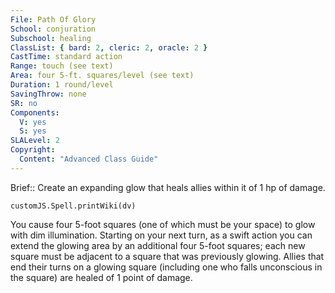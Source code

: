 ```yaml
---
File: Path Of Glory
School: conjuration
Subschool: healing
ClassList: { bard: 2, cleric: 2, oracle: 2 }
CastTime: standard action
Range: touch (see text)
Area: four 5-ft. squares/level (see text)
Duration: 1 round/level
SavingThrow: none
SR: no
Components:
  V: yes
  S: yes
SLALevel: 2
Copyright:
  Content: "Advanced Class Guide"
---
```

Brief:: Create an expanding glow that heals allies within it of 1 hp of damage.

```dataviewjs
customJS.Spell.printWiki(dv)
```

You cause four 5-foot squares (one of which must be your space) to glow with dim illumination. Starting on your next turn, as a swift action you can extend the glowing area by an additional four 5-foot squares; each new square must be adjacent to a square that was previously glowing. Allies that end their turns on a glowing square (including one who falls unconscious in the square) are healed of 1 point of damage.
